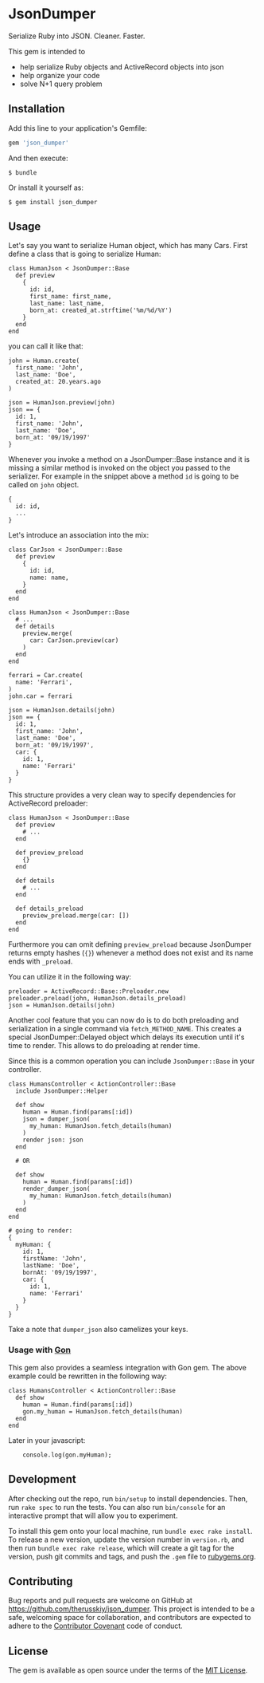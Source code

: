 # JsonDumper

Serialize Ruby into JSON. Cleaner. Faster.

This gem is intended to
* help serialize Ruby objects and ActiveRecord objects into json
* help organize your code
* solve N+1 query problem

## Installation

Add this line to your application's Gemfile:

```ruby
gem 'json_dumper'
```

And then execute:

    $ bundle

Or install it yourself as:

    $ gem install json_dumper

## Usage

Let's say you want to serialize Human object, which has many Cars.
First define a class that is going to serialize Human:
```
class HumanJson < JsonDumper::Base
  def preview
    {
      id: id,
      first_name: first_name,
      last_name: last_name,
      born_at: created_at.strftime('%m/%d/%Y')
    }
  end
end
```
you can call it like that:
```
john = Human.create(
  first_name: 'John',
  last_name: 'Doe',
  created_at: 20.years.ago
)

json = HumanJson.preview(john)
json == {
  id: 1,
  first_name: 'John',
  last_name: 'Doe',
  born_at: '09/19/1997'
}
```

Whenever you invoke a method on a JsonDumper::Base instance and it is missing a similar method is invoked on the object you passed to the serializer.
For example in the snippet above a method `id` is going to be called on `john` object.
```
{
  id: id,
  ...
}
```

Let's introduce an association into the mix:
```
class CarJson < JsonDumper::Base
  def preview
    {
      id: id,
      name: name,
    }
  end
end

class HumanJson < JsonDumper::Base
  # ...
  def details
    preview.merge(
      car: CarJson.preview(car)
    )
  end
end

ferrari = Car.create(
  name: 'Ferrari',
)
john.car = ferrari

json = HumanJson.details(john)
json == {
  id: 1,
  first_name: 'John',
  last_name: 'Doe',
  born_at: '09/19/1997',
  car: {
    id: 1,
    name: 'Ferrari'
  }
}
```

This structure provides a very clean way to specify dependencies for ActiveRecord preloader:
```
class HumanJson < JsonDumper::Base
  def preview
    # ...
  end

  def preview_preload
    {}
  end

  def details
    # ...
  end

  def details_preload
    preview_preload.merge(car: [])
  end
end
```
Furthermore you can omit defining `preview_preload` because JsonDumper returns empty hashes (`{}`) whenever a method does not exist and its name ends with `_preload`.

You can utilize it in the following way:
```
preloader = ActiveRecord::Base::Preloader.new
preloader.preload(john, HumanJson.details_preload)
json = HumanJson.details(john)
```
Another cool feature that you can now do is to do both preloading and serialization in a single command via `fetch_METHOD_NAME`.
This creates a special JsonDumper::Delayed object which delays its execution until it's time to render. This allows to do preloading at render time.

Since this is a common operation you can include `JsonDumper::Base` in your controller.
```
class HumansController < ActionController::Base
  include JsonDumper::Helper

  def show
    human = Human.find(params[:id])
    json = dumper_json(
      my_human: HumanJson.fetch_details(human)
    )
    render json: json
  end

  # OR

  def show
    human = Human.find(params[:id])
    render_dumper_json(
      my_human: HumanJson.fetch_details(human)
    )
  end
end

# going to render:
{
  myHuman: {
    id: 1,
    firstName: 'John',
    lastName: 'Doe',
    bornAt: '09/19/1997',
    car: {
      id: 1,
      name: 'Ferrari'
    }
  }
}
```
Take a note that `dumper_json` also camelizes your keys.

### Usage with [Gon](https://github.com/gazay/gon)

This gem also provides a seamless integration with Gon gem.
The above example could be rewritten in the following way:
```
class HumansController < ActionController::Base
  def show
    human = Human.find(params[:id])
    gon.my_human = HumanJson.fetch_details(human)
  end
end
```

Later in your javascript:
```
    console.log(gon.myHuman);
```

## Development

After checking out the repo, run `bin/setup` to install dependencies. Then, run `rake spec` to run the tests. You can also run `bin/console` for an interactive prompt that will allow you to experiment.

To install this gem onto your local machine, run `bundle exec rake install`. To release a new version, update the version number in `version.rb`, and then run `bundle exec rake release`, which will create a git tag for the version, push git commits and tags, and push the `.gem` file to [rubygems.org](https://rubygems.org).

## Contributing

Bug reports and pull requests are welcome on GitHub at https://github.com/therusskiy/json_dumper. This project is intended to be a safe, welcoming space for collaboration, and contributors are expected to adhere to the [Contributor Covenant](http://contributor-covenant.org) code of conduct.


## License

The gem is available as open source under the terms of the [MIT License](http://opensource.org/licenses/MIT).

